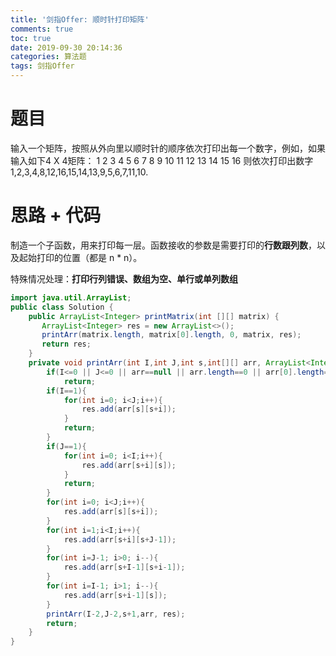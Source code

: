 ```yaml
---
title: '剑指Offer: 顺时针打印矩阵'
comments: true
toc: true
date: 2019-09-30 20:14:36
categories: 算法题
tags: 剑指Offer
---
```


# 题目

输入一个矩阵，按照从外向里以顺时针的顺序依次打印出每一个数字，例如，如果输入如下4 X 4矩阵： 1 2 3 4 5 6 7 8 9 10 11 12 13 14 15 16 则依次打印出数字1,2,3,4,8,12,16,15,14,13,9,5,6,7,11,10.

# 思路 + 代码

制造一个子函数，用来打印每一层。函数接收的参数是需要打印的**行数跟列数**，以及起始打印的位置（都是 n * n）。

特殊情况处理：**打印行列错误、数组为空、单行或单列数组**

```java
import java.util.ArrayList;
public class Solution {
    public ArrayList<Integer> printMatrix(int [][] matrix) {
       ArrayList<Integer> res = new ArrayList<>();
       printArr(matrix.length, matrix[0].length, 0, matrix, res);
       return res;
    }
    private void printArr(int I,int J,int s,int[][] arr, ArrayList<Integer> res){
        if(I<=0 || J<=0 || arr==null || arr.length==0 || arr[0].length==0)
            return;
        if(I==1){
            for(int i=0; i<J;i++){
                res.add(arr[s][s+i]);
            }
            return;
        }
        if(J==1){
            for(int i=0; i<I;i++){
                res.add(arr[s+i][s]);
            }
            return;
        }
        for(int i=0; i<J;i++){
            res.add(arr[s][s+i]);
        }
        for(int i=1;i<I;i++){
            res.add(arr[s+i][s+J-1]);
        }
        for(int i=J-1; i>0; i--){
            res.add(arr[s+I-1][s+i-1]);
        }
        for(int i=I-1; i>1; i--){
            res.add(arr[s+i-1][s]);
        }
        printArr(I-2,J-2,s+1,arr, res);
        return;
    }
}
```
